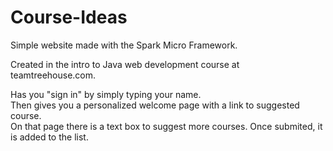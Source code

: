 # Course-Ideas
Simple website made with the Spark Micro Framework.  

Created in the intro to Java web development course at teamtreehouse.com.

Has you "sign in" by simply typing your name.  
Then gives you a personalized welcome page with a link to suggested course.  
On that page there is a text box to suggest more courses.
Once submited, it is added to the list.
